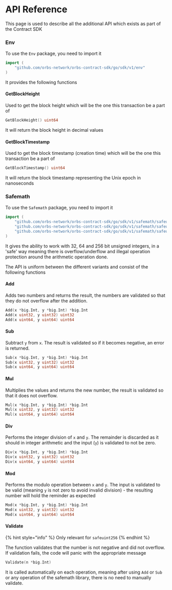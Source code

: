 # API Reference

This page is used to describe all the additional API which exists as part of the Contract SDK

### Env

To use the `Env` package, you need to import it

```go
import (
    "github.com/orbs-network/orbs-contract-sdk/go/sdk/v1/env"
)
```

It provides the following functions

#### GetBlockHeight

Used to get the block height which will be the one this transaction be a part of

```go
GetBlockHeight() uint64
```

It will return the block height in decimal values

#### GetBlockTimestamp

Used to get the block timestamp \(creation time\) which will be the one this transaction be a part of

```go
GetBlockTimestamp() uint64
```

It will return the block timestamp representing the Unix epoch in nanoseconds

### Safemath

To use the `Safemath` package, you need to import it

```go
import (
    "github.com/orbs-network/orbs-contract-sdk/go/sdk/v1/safemath/safeuint256"
    "github.com/orbs-network/orbs-contract-sdk/go/sdk/v1/safemath/safeuint64"
    "github.com/orbs-network/orbs-contract-sdk/go/sdk/v1/safemath/safeuint32"
)
```

It gives the ability to work with 32, 64 and 256 bit unsigned integers, in a 'safe' way meaning there is overflow/underflow and illegal operation protection around the arithmetic operation done.

The API is uniform between the different variants and consist of the following functions

#### Add

Adds two numbers and returns the result, the numbers are validated so that they do not overflow after the addition.

```go
Add(x *big.Int, y *big.Int) *big.Int
Add(x uint32, y uint32) uint32
Add(x uint64, y uint64) uint64
```

#### Sub

Subtract `y` from `x`. The result is validated so if it becomes negative, an error is returned.

```go
Sub(x *big.Int, y *big.Int) *big.Int
Sub(x uint32, y uint32) uint32
Sub(x uint64, y uint64) uint64
```

#### Mul

Multiplies the values and returns the new number, the result is validated so that it does not overflow.

```go
Mul(x *big.Int, y *big.Int) *big.Int
Mul(x uint32, y uint32) uint32
Mul(x uint64, y uint64) uint64
```

#### Div

Performs the integer division of `x` and `y`. The remainder is discarded as it should in integer arithmetic and the input \(`y`\) is validated to not be zero.

```go
Div(x *big.Int, y *big.Int) *big.Int
Div(x uint32, y uint32) uint32
Div(x uint64, y uint64) uint64
```

#### Mod

Performs the modulo operation between `x` and `y`. The input is validated to be valid \(meaning `y` is not zero to avoid invalid division\) - the resulting number will hold the reminder as expected

```go
Mod(x *big.Int, y *big.Int) *big.Int
Mod(x uint32, y uint32) uint32
Mod(x uint64, y uint64) uint64
```

#### Validate

{% hint style="info" %}
Only relevant for `safeuint256`
{% endhint %}

The function validates that the number is not negative and did not overflow. If validation fails, the code will panic with the appropriate message

```go
Validate(n *big.Int)
```

It is called automatically on each operation, meaning after using `Add` or `Sub` or any operation of the safemath library, there is no need to manually validate.

